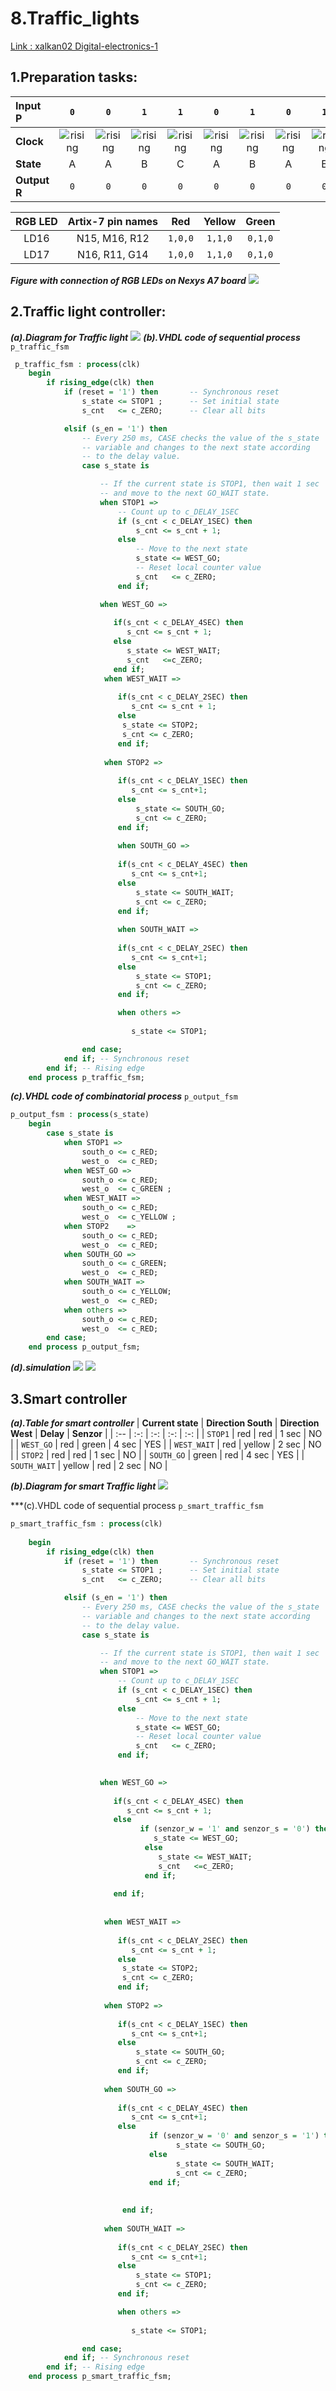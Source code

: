 
# 8.Traffic_lights

[Link : xalkan02 Digital-electronics-1](https://github.com/TarikVUT/Digital-electronics-1/tree/main/labs/8.traffic_lights)
## 1.Preparation tasks:

| **Input P** | `0` | `0` | `1` | `1` | `0` | `1` | `0` | `1` | `1` | `1` | `1` | `0` | `0` | `1` | `1` | `1` |
| :-- | :-: | :-: | :-: | :-: | :-: | :-: | :-: | :-: | :-: | :-: | :-: | :-: | :-: | :-: | :-: | :-: |
| **Clock** | ![rising](https://github.com/TarikVUT/Digital-electronics-1/blob/main/labs/8.traffic_lights/image/1.png) | ![rising](https://github.com/TarikVUT/Digital-electronics-1/blob/main/labs/8.traffic_lights/image/1.png) | ![rising](https://github.com/TarikVUT/Digital-electronics-1/blob/main/labs/8.traffic_lights/image/1.png) | ![rising](https://github.com/TarikVUT/Digital-electronics-1/blob/main/labs/8.traffic_lights/image/1.png) | ![rising](https://github.com/TarikVUT/Digital-electronics-1/blob/main/labs/8.traffic_lights/image/1.png) | ![rising](https://github.com/TarikVUT/Digital-electronics-1/blob/main/labs/8.traffic_lights/image/1.png) | ![rising](https://github.com/TarikVUT/Digital-electronics-1/blob/main/labs/8.traffic_lights/image/1.png) | ![rising](https://github.com/TarikVUT/Digital-electronics-1/blob/main/labs/8.traffic_lights/image/1.png) | ![rising](https://github.com/TarikVUT/Digital-electronics-1/blob/main/labs/8.traffic_lights/image/1.png) | ![rising](https://github.com/TarikVUT/Digital-electronics-1/blob/main/labs/8.traffic_lights/image/1.png) | ![rising](https://github.com/TarikVUT/Digital-electronics-1/blob/main/labs/8.traffic_lights/image/1.png) | ![rising](https://github.com/TarikVUT/Digital-electronics-1/blob/main/labs/8.traffic_lights/image/1.png) | ![rising](https://github.com/TarikVUT/Digital-electronics-1/blob/main/labs/8.traffic_lights/image/1.png) | ![rising](https://github.com/TarikVUT/Digital-electronics-1/blob/main/labs/8.traffic_lights/image/1.png) | ![rising](https://github.com/TarikVUT/Digital-electronics-1/blob/main/labs/8.traffic_lights/image/1.png) | ![rising](https://github.com/TarikVUT/Digital-electronics-1/blob/main/labs/8.traffic_lights/image/1.png) |
| **State** | A | A | B | C | A | B | A | B | C | D | B | A | A | B | C | D |
| **Output R** | `0` | `0` | `0` | `0` | `0` | `0` | `0` | `0` | `0` | `1` | `0` | `0` | `0` |  `0` |  `0` | `1` |


| **RGB LED** | **Artix-7 pin names** | **Red** | **Yellow** | **Green** |
| :-: | :-: | :-: | :-: | :-: |
| LD16 | N15, M16, R12 | `1,0,0` | `1,1,0` | `0,1,0` |
| LD17 | N16, R11, G14 | `1,0,0` | `1,1,0` | `0,1,0` |

***Figure with connection of RGB LEDs on Nexys A7 board***
![](https://github.com/TarikVUT/Digital-electronics-1/blob/main/labs/8.traffic_lights/image/n4r.png)

## 2.Traffic light controller:

***(a).Diagram for Traffic light***
![](https://github.com/TarikVUT/Digital-electronics-1/blob/main/labs/8.traffic_lights/image/traffic.png)
***(b).VHDL code of sequential process*** `p_traffic_fsm`
```vhdl
 p_traffic_fsm : process(clk)
    begin
        if rising_edge(clk) then
            if (reset = '1') then       -- Synchronous reset
                s_state <= STOP1 ;      -- Set initial state
                s_cnt   <= c_ZERO;      -- Clear all bits

            elsif (s_en = '1') then
                -- Every 250 ms, CASE checks the value of the s_state 
                -- variable and changes to the next state according 
                -- to the delay value.
                case s_state is

                    -- If the current state is STOP1, then wait 1 sec
                    -- and move to the next GO_WAIT state.
                    when STOP1 =>
                        -- Count up to c_DELAY_1SEC
                        if (s_cnt < c_DELAY_1SEC) then
                            s_cnt <= s_cnt + 1;
                        else
                            -- Move to the next state
                            s_state <= WEST_GO;
                            -- Reset local counter value
                            s_cnt   <= c_ZERO;
                        end if;

                    when WEST_GO =>
                    
                       if(s_cnt < c_DELAY_4SEC) then
                          s_cnt <= s_cnt + 1;
                       else
                          s_state <= WEST_WAIT;
                          s_cnt   <=c_ZERO;
                       end if;
                     when WEST_WAIT =>
                     
                        if(s_cnt < c_DELAY_2SEC) then
                           s_cnt <= s_cnt + 1;
                        else 
                         s_state <= STOP2;
                         s_cnt <= c_ZERO;
                        end if;
                        
                     when STOP2 =>
                       
                        if(s_cnt < c_DELAY_1SEC) then
                           s_cnt <= s_cnt+1;
                        else
                            s_state <= SOUTH_GO;
                            s_cnt <= c_ZERO;
                        end if;
                        
                        when SOUTH_GO =>
                       
                        if(s_cnt < c_DELAY_4SEC) then
                           s_cnt <= s_cnt+1;
                        else
                            s_state <= SOUTH_WAIT;
                            s_cnt <= c_ZERO;
                        end if;
                       
                        when SOUTH_WAIT =>
                       
                        if(s_cnt < c_DELAY_2SEC) then
                           s_cnt <= s_cnt+1;
                        else
                            s_state <= STOP1;
                            s_cnt <= c_ZERO;
                        end if;

                        when others =>
                        
                           s_state <= STOP1;

                end case;
            end if; -- Synchronous reset
        end if; -- Rising edge
    end process p_traffic_fsm;
```
***(c).VHDL code of combinatorial process*** `p_output_fsm`
```vhdl
p_output_fsm : process(s_state)
    begin
        case s_state is
            when STOP1 =>
                south_o <= c_RED;
                west_o  <= c_RED;
            when WEST_GO =>
                south_o <= c_RED;
                west_o  <= c_GREEN ;
            when WEST_WAIT =>
                south_o <= c_RED;
                west_o  <= c_YELLOW ;
            when STOP2    =>
                south_o <= c_RED;
                west_o  <= c_RED;
            when SOUTH_GO =>
                south_o <= c_GREEN;
                west_o  <= c_RED;
            when SOUTH_WAIT =>
                south_o <= c_YELLOW;
                west_o  <= c_RED;
            when others =>
                south_o <= c_RED;
                west_o  <= c_RED;
        end case;
    end process p_output_fsm;
```
***(d).simulation***
![](https://github.com/TarikVUT/Digital-electronics-1/blob/main/labs/8.traffic_lights/image/simulation.png)
![](https://github.com/TarikVUT/Digital-electronics-1/blob/main/labs/8.traffic_lights/image/simulation2.png)

## 3.Smart controller
***(a).Table for smart controller***
| **Current state** | **Direction South** | **Direction West** | **Delay** | **Senzor** |
| :-- | :-: | :-: | :-: | :-: |
| `STOP1`      | red    | red | 1 sec | NO |
| `WEST_GO`    | red    | green | 4 sec | YES |
| `WEST_WAIT`  | red    | yellow | 2 sec | NO |
| `STOP2`      | red    | red | 1 sec | NO |
| `SOUTH_GO`   | green  | red | 4 sec | YES |
| `SOUTH_WAIT` | yellow | red | 2 sec | NO |

***(b).Diagram for smart Traffic light***
![](https://github.com/TarikVUT/Digital-electronics-1/blob/main/labs/8.traffic_lights/image/Traffic%20senzor.png)

***(c).VHDL code of sequential process `p_smart_traffic_fsm`
```vhdl
p_smart_traffic_fsm : process(clk)
   
    begin
        if rising_edge(clk) then
            if (reset = '1') then       -- Synchronous reset
                s_state <= STOP1 ;      -- Set initial state
                s_cnt   <= c_ZERO;      -- Clear all bits

            elsif (s_en = '1') then
                -- Every 250 ms, CASE checks the value of the s_state 
                -- variable and changes to the next state according 
                -- to the delay value.
                case s_state is

                    -- If the current state is STOP1, then wait 1 sec
                    -- and move to the next GO_WAIT state.
                    when STOP1 =>
                        -- Count up to c_DELAY_1SEC
                        if (s_cnt < c_DELAY_1SEC) then
                            s_cnt <= s_cnt + 1;
                        else
                            -- Move to the next state
                            s_state <= WEST_GO;
                            -- Reset local counter value
                            s_cnt   <= c_ZERO;
                        end if;
                        

                    when WEST_GO =>
                    
                       if(s_cnt < c_DELAY_4SEC) then
                          s_cnt <= s_cnt + 1;
                       else
                             if (senzor_w = '1' and senzor_s = '0') then
                                s_state <= WEST_GO;
                              else  
                                 s_state <= WEST_WAIT;
                                 s_cnt   <=c_ZERO;
                              end if;
                          
                       end if;
                       
                       
                     when WEST_WAIT =>
                     
                        if(s_cnt < c_DELAY_2SEC) then
                           s_cnt <= s_cnt + 1;
                        else 
                         s_state <= STOP2;
                         s_cnt <= c_ZERO;
                        end if;
                        
                     when STOP2 =>
                       
                        if(s_cnt < c_DELAY_1SEC) then
                           s_cnt <= s_cnt+1;
                        else
                            s_state <= SOUTH_GO;
                            s_cnt <= c_ZERO;
                        end if;
                        
                     when SOUTH_GO =>
                       
                        if(s_cnt < c_DELAY_4SEC) then
                           s_cnt <= s_cnt+1;
                        else
                               if (senzor_w = '0' and senzor_s = '1') then  
                                     s_state <= SOUTH_GO;
                               else      
                                     s_state <= SOUTH_WAIT;
                                     s_cnt <= c_ZERO;
                               end if; 
                                    
                            
                         end if;
                       
                     when SOUTH_WAIT =>
                       
                        if(s_cnt < c_DELAY_2SEC) then
                           s_cnt <= s_cnt+1;
                        else
                            s_state <= STOP1;
                            s_cnt <= c_ZERO;
                        end if;

                        when others =>
                        
                           s_state <= STOP1;

                end case;
            end if; -- Synchronous reset
        end if; -- Rising edge
    end process p_smart_traffic_fsm;
```



